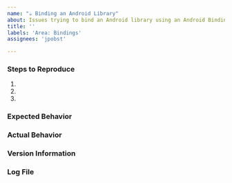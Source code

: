 ```yaml
---
name: "☕ Binding an Android Library"
about: Issues trying to bind an Android library using an Android Bindings project.
title: ''
labels: 'Area: Bindings'
assignees: 'jpobst'

---
```


### Steps to Reproduce

1. 
2. 
3. 

<!--
If you have a repro project, you may drag & drop the .zip/etc. onto the issue editor to attach it.
-->

### Expected Behavior

### Actual Behavior

### Version Information

<!--
1. On macOS and within Visual Studio, select Visual Studio > About Visual Studio, then click the Show Details button, then click the Copy Information button.

2. Paste below this comment block.
-->

### Log File

<!--
1. Within Visual Studio:
    a. Click **Tools** > **SDK Command Prompt** on macOS or
       **Tools** > **Android** > **Android Adb Command Prompt** on Windows
    b. On macOS, in the launched `Terminal.app` window, run:

            adb logcat -d | pbcopy

       On Windows, in the launched `cmd.exe` window, run:

            adb logcat -d | clip

2. Paste below this comment block
-->



<!--
Switch to the "Preview" tab to ensure your issue renders correctly.
-->
